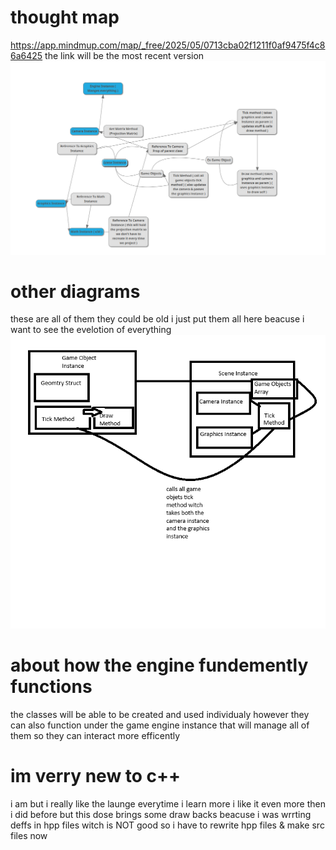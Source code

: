 # thought map
https://app.mindmup.com/map/_free/2025/05/0713cba02f1211f0af9475f4c86a6425
the link will be the most recent version
![Thought Map 1](map1.png "Fundemental Break Down of how the engine funtions")


# other diagrams
these are all of them they could be old
i just put them all here beacuse i want to see the evelotion of everything
![Diagram of how the game objects and scene interact with each other](bd.png "Scene & GameObject Interaction BreakDown")

# about how the engine fundemently functions
the classes will be able to be created and used individualy however they can also function under the game engine instance
that will manage all of them so they can interact more efficently

# im verry new to c++
i am but i really like the launge everytime i learn more i like it even more then i did before
but this dose brings some draw backs beacuse i was wrrting deffs in hpp files witch is NOT good
so i have to rewrite hpp files & make src files now